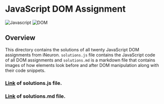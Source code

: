 # JavaScript DOM Assignment

![Javascript](https://img.shields.io/badge/-Javascript-red)
![DOM](https://img.shields.io/badge/-DOM-blue)

## Overview

This directory contains the solutions of all twenty JavaScript DOM assignments from iNeuron. `solutions.js` file contains the JavaScript code of all DOM assignments and `solutions.md` is a markdown file that contains images of how elements look before and after DOM manipulation along with their code snippets.

### [Link](./solutions.js) of solutions.js file.

### [Link](./solutions.md) of solutions.md file.
